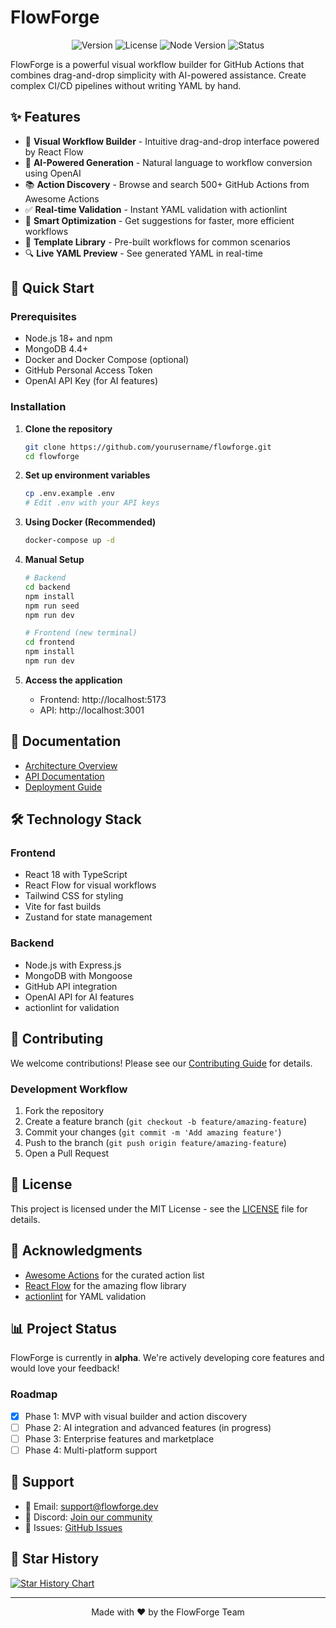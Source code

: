 # FlowForge

<p align="center">
  <img src="https://img.shields.io/badge/version-0.1.0-blue.svg" alt="Version">
  <img src="https://img.shields.io/badge/license-MIT-green.svg" alt="License">
  <img src="https://img.shields.io/badge/node-%3E%3D18.0.0-brightgreen.svg" alt="Node Version">
  <img src="https://img.shields.io/badge/status-alpha-orange.svg" alt="Status">
</p>

FlowForge is a powerful visual workflow builder for GitHub Actions that combines drag-and-drop simplicity with AI-powered assistance. Create complex CI/CD pipelines without writing YAML by hand.

## ✨ Features

- 🎨 **Visual Workflow Builder** - Intuitive drag-and-drop interface powered by React Flow
- 🤖 **AI-Powered Generation** - Natural language to workflow conversion using OpenAI
- 📚 **Action Discovery** - Browse and search 500+ GitHub Actions from Awesome Actions
- ✅ **Real-time Validation** - Instant YAML validation with actionlint
- 🚀 **Smart Optimization** - Get suggestions for faster, more efficient workflows
- 📝 **Template Library** - Pre-built workflows for common scenarios
- 🔍 **Live YAML Preview** - See generated YAML in real-time

## 🚀 Quick Start

### Prerequisites

- Node.js 18+ and npm
- MongoDB 4.4+
- Docker and Docker Compose (optional)
- GitHub Personal Access Token
- OpenAI API Key (for AI features)

### Installation

1. **Clone the repository**
   ```bash
   git clone https://github.com/yourusername/flowforge.git
   cd flowforge
   ```

2. **Set up environment variables**
   ```bash
   cp .env.example .env
   # Edit .env with your API keys
   ```

3. **Using Docker (Recommended)**
   ```bash
   docker-compose up -d
   ```

4. **Manual Setup**
   ```bash
   # Backend
   cd backend
   npm install
   npm run seed
   npm run dev

   # Frontend (new terminal)
   cd frontend
   npm install
   npm run dev
   ```

5. **Access the application**
   - Frontend: http://localhost:5173
   - API: http://localhost:3001

## 📖 Documentation

- [Architecture Overview](docs/ARCHITECTURE.md)
- [API Documentation](docs/API.md)
- [Deployment Guide](docs/DEPLOYMENT.md)

## 🛠️ Technology Stack

### Frontend
- React 18 with TypeScript
- React Flow for visual workflows
- Tailwind CSS for styling
- Vite for fast builds
- Zustand for state management

### Backend
- Node.js with Express.js
- MongoDB with Mongoose
- GitHub API integration
- OpenAI API for AI features
- actionlint for validation

## 🤝 Contributing

We welcome contributions! Please see our [Contributing Guide](CONTRIBUTING.md) for details.

### Development Workflow

1. Fork the repository
2. Create a feature branch (`git checkout -b feature/amazing-feature`)
3. Commit your changes (`git commit -m 'Add amazing feature'`)
4. Push to the branch (`git push origin feature/amazing-feature`)
5. Open a Pull Request

## 📝 License

This project is licensed under the MIT License - see the [LICENSE](LICENSE) file for details.

## 🙏 Acknowledgments

- [Awesome Actions](https://github.com/sdras/awesome-actions) for the curated action list
- [React Flow](https://reactflow.dev/) for the amazing flow library
- [actionlint](https://github.com/rhysd/actionlint) for YAML validation

## 📊 Project Status

FlowForge is currently in **alpha**. We're actively developing core features and would love your feedback!

### Roadmap

- [x] Phase 1: MVP with visual builder and action discovery
- [ ] Phase 2: AI integration and advanced features (in progress)
- [ ] Phase 3: Enterprise features and marketplace
- [ ] Phase 4: Multi-platform support

## 💬 Support

- 📧 Email: support@flowforge.dev
- 💬 Discord: [Join our community](https://discord.gg/flowforge)
- 🐛 Issues: [GitHub Issues](https://github.com/yourusername/flowforge/issues)

## 🌟 Star History

[![Star History Chart](https://api.star-history.com/svg?repos=yourusername/flowforge&type=Date)](https://star-history.com/#yourusername/flowforge&Date)

---

<p align="center">Made with ❤️ by the FlowForge Team</p>